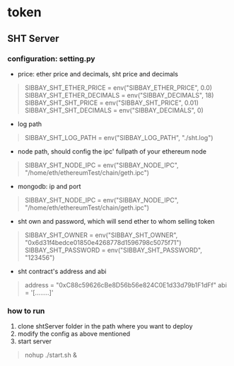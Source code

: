 # token

## SHT Server
### configuration: setting.py
* price: ether price and decimals, sht price and decimals
> SIBBAY_SHT_ETHER_PRICE = env("SIBBAY_ETHER_PRICE", 0.0)
> SIBBAY_SHT_ETHER_DECIMALS = env("SIBBAY_DECIMALS", 18)
> SIBBAY_SHT_SHT_PRICE = env("SIBBAY_SHT_PRICE", 0.01)
> SIBBAY_SHT_SHT_DECIMALS = env("SIBBAY_DECIMALS", 0)

* log path
> SIBBAY_SHT_LOG_PATH = env("SIBBAY_LOG_PATH", "./sht.log")

* node path, should config the ipc' fullpath of your ethereum node
> SIBBAY_SHT_NODE_IPC  = env("SIBBAY_NODE_IPC", "/home/eth/ethereumTest/chain/geth.ipc")

* mongodb: ip and port
> SIBBAY_SHT_NODE_IPC  = env("SIBBAY_NODE_IPC", "/home/eth/ethereumTest/chain/geth.ipc")

* sht own and password, which will send ether to whom selling token
> SIBBAY_SHT_OWNER = env("SIBBAY_SHT_OWNER", "0x6d31f4bedce01850e4268778d1596798c5075f71")
> SIBBAY_SHT_PASSWORD = env("SIBBAY_SHT_PASSWORD", "123456")

* sht contract's address and abi
> address = "0xC88c59626cBe8D56b56e824C0E1d33d79b1F1dFf"
> abi = '[........]'

### how to run
1. clone shtServer folder in the path where you want to deploy
2. modify the config as above mentioned
3. start server
> nohup ./start.sh &
